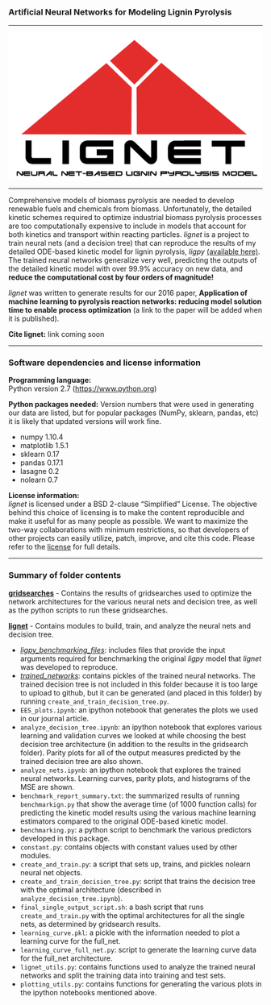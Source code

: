 ### Artificial Neural Networks for Modeling Lignin Pyrolysis
----
<p align="center">
   <img src="lignet.png">
</p>

----
Comprehensive models of biomass pyrolysis are needed to develop renewable fuels and chemicals from biomass. Unfortunately, the detailed kinetic schemes required to optimize industrial biomass pyrolysis processes are too computationally expensive to include in models that account for both kinetics and transport within reacting particles. *lignet* is a project to train neural nets (and a decision tree) that can reproduce the results of my detailed ODE-based kinetic model for lignin pyrolysis, *ligpy* [(available here)](https://github.com/houghb/ligpy). The trained neural networks generalize very well, predicting the outputs of the detailed kinetic model with over 99.9% accuracy on new data, and **reduce the computational cost by four orders of magnitude!**

*lignet* was written to generate results for our 2016 paper, **Application of machine learning to pyrolysis reaction networks: reducing model solution time to enable process optimization** (a link to the paper will be added when it is published).

**Cite lignet:** link coming soon

-------
### Software dependencies and license information

**Programming language:**  
Python version 2.7 (https://www.python.org)

**Python packages needed:**
Version numbers that were used in generating our data are listed, but for popular packages (NumPy, sklearn, pandas, etc) it is likely that updated versions will work fine.

- numpy 1.10.4
- matplotlib 1.5.1
- sklearn 0.17
- pandas 0.17.1
- lasagne 0.2
- nolearn 0.7


**License information:**   
*lignet* is licensed under a BSD 2-clause “Simplified” License. The objective behind this choice of licensing is to make the content reproducible and make it useful for as many people as possible. We want to maximize the two-way collaborations with minimum restrictions, so that developers of other projects can easily utilize, patch, improve, and cite this code. Please refer to the [license](https://github.com/houghb/lignet/blob/master/LICENSE) for full details.

-------
### Summary of folder contents

**[gridsearches](https://github.com/houghb/lignet/tree/master/gridsearches)** - Contains the results of gridsearches used to optimize the network architectures for the various neural nets and decision tree, as well as the python scripts to run these gridsearches.

**[lignet](https://github.com/houghb/lignet/tree/master/lignet)** - Contains modules to build, train, and analyze the neural nets and decision tree.

- *[ligpy_benchmarking_files](https://github.com/houghb/lignet/tree/master/lignet/ligpy_benchmarking_files)*: includes files that provide the input arguments required for benchmarking the original *ligpy* model that *lignet* was developed to reproduce.
- *[trained_networks](https://github.com/houghb/lignet/tree/master/lignet/trained_networks)*: contains pickles of the trained neural networks. The trained decision tree is not included in this folder because it is too large to upload to github, but it can be generated (and placed in this folder) by running `create_and_train_decision_tree.py`.
- `EES_plots.ipynb`: an ipython notebook that generates the plots we used in our journal article.
- `analyze_decision_tree.ipynb`: an ipython notebook that explores various learning and validation curves we looked at while choosing the best decision tree architecture (in addition to the results in the gridsearch folder). Parity plots for all of the output measures predicted by the trained decision tree are also shown.
- `analyze_nets.ipynb`: an ipython notebook that explores the trained neural networks.  Learning curves, parity plots, and histograms of the MSE are shown.
- `benchmark_report_summary.txt`: the summarized results of running `benchmarkign.py` that show the average time (of 1000 function calls) for predicting the kinetic model results using the various machine learning estimators compared to the original ODE-based kinetic model.
- `benchmarking.py`: a python script to benchmark the various predictors developed in this package.
- `constant.py`: contains objects with constant values used by other modules.
- `create_and_train.py`: a script that sets up, trains, and pickles nolearn neural net objects.
- `create_and_train_decision_tree.py`: script that trains the decision tree with the optimal architecture (described in `analyze_decision_tree.ipynb`).
- `final_single_output_script.sh`: a bash script that runs `create_and_train.py` with the optimal architectures for all the single nets, as determined by gridsearch results.
- `learning_curve.pkl`: a pickle with the information needed to plot a learning curve for the full_net.
- `learning_curve_full_net.py`: script to generate the learning curve data for the full_net architecture.
- `lignet_utils.py`: contains functions used to analyze the trained neural networks and split the training data into training and test sets.
- `plotting_utils.py`: contains functions for generating the various plots in the ipython notebooks mentioned above.
